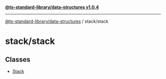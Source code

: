 [**@ts-standard-library/data-structures v1.0.4**](../../README.md)

***

[@ts-standard-library/data-structures](../../modules.md) / stack/stack

# stack/stack

## Classes

- [Stack](classes/Stack.md)
